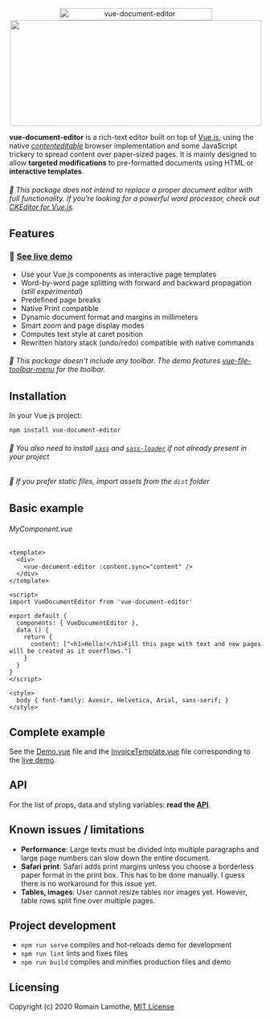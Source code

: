 <div align="center">
  <img width="304" height="24" src="https://github.com/motla/vue-document-editor/raw/master/img/logo.png" alt="vue-document-editor">
</div>
<div align="center">
  <img width="500" height="210" src="https://github.com/motla/vue-document-editor/raw/master/img/preview.png">
</div>

**vue-document-editor** is a rich-text editor built on top of [Vue.js](https://vuejs.org/), using the native [*contenteditable*](https://developer.mozilla.org/en-US/docs/Web/Guide/HTML/Editable_content) browser implementation and some JavaScript trickery to spread content over paper-sized pages. It is mainly designed to allow **targeted modifications** to pre-formatted documents using HTML or **interactive templates**.

###### :speech_balloon: This package does not intend to replace a proper document editor with full functionality. If you're looking for a powerful word processor, check out [CKEditor for Vue.js](https://github.com/ckeditor/ckeditor5-vue).

## Features
### :rocket: [See live demo](https://motla.github.io/vue-document-editor/)
- Use your Vue.js components as interactive page templates
- Word-by-word page splitting with forward and backward propagation (*still experimental*)
- Predefined page breaks
- Native Print compatible
- Dynamic document format and margins in millimeters
- Smart zoom and page display modes
- Computes text style at caret position
- Rewritten history stack (undo/redo) compatible with native commands

###### :speech_balloon: This package doesn't include any toolbar. The demo features [vue-file-toolbar-menu](https://github.com/motla/vue-file-toolbar-menu) for the toolbar.

## Installation
In your Vue.js project:

```
npm install vue-document-editor
```

###### :speech_balloon: You also need to install [`sass`](https://www.npmjs.com/package/sass) and [`sass-loader`](https://www.npmjs.com/package/sass-loader) if not already present in your project

###### :speech_balloon: If you prefer static files, import assets from the `dist` folder

## Basic example
###### MyComponent.vue
```Vue
<template>
  <div>
    <vue-document-editor :content.sync="content" />
  </div>
</template>

<script>
import VueDocumentEditor from 'vue-document-editor'

export default {
  components: { VueDocumentEditor },
  data () {
    return { 
      content: ["<h1>Hello!</h1>Fill this page with text and new pages will be created as it overflows."]
    }
  }
}
</script>

<style>
  body { font-family: Avenir, Helvetica, Arial, sans-serif; }
</style>
```

## Complete example
See the [Demo.vue](src/Demo/Demo.vue) file and the [InvoiceTemplate.vue](src/Demo/InvoiceTemplate.vue) file corresponding to the [live demo](https://motla.github.io/vue-document-editor/).

## API
For the list of props, data and styling variables: **read the [API](API.md)**.

## Known issues / limitations
- **Performance**: Large texts must be divided into multiple paragraphs and large page numbers can slow down the entire document.
- **Safari print**: Safari adds print margins unless you choose a borderless paper format in the print box. This has to be done manually. I guess there is no workaround for this issue yet.
- **Tables, images**: User cannot resize tables nor images yet. However, table rows split fine over multiple pages.

## Project development
- `npm run serve` compiles and hot-reloads demo for development
- `npm run lint` lints and fixes files
- `npm run build` compiles and minifies production files and demo

## Licensing
Copyright (c) 2020 Romain Lamothe, [MIT License](LICENSE)